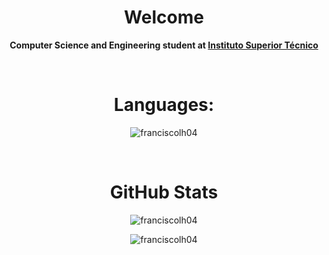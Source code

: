 <div align="center">

# Welcome


**Computer Science and Engineering student at [Instituto Superior Técnico](https://tecnico.ulisboa.pt)**

<br>

# Languages:
<p>
<img align="center" src="https://github-readme-stats.vercel.app/api/top-langs?username=franciscolh04&show_icons=true&locale=en&layout=compact&theme=dark&hide=shell" alt="franciscolh04" /></p>

<br>

# GitHub Stats

<p><img align="center" src="https://github-readme-streak-stats.herokuapp.com/?user=franciscolh04&theme=dark" alt="franciscolh04" /></p>

<p><img align="center" src="https://github-readme-stats.vercel.app/api?username=franciscolh04&show_icons=true&locale=en&theme=dark" alt="franciscolh04" /></p>

</div>
